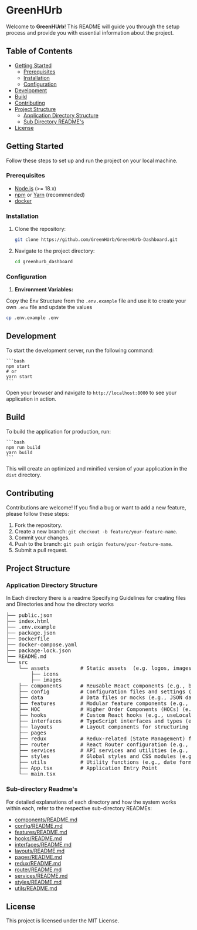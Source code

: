 # GreenHUrb

Welcome to **GreenHUrb**! This README will guide you through the setup process and provide you with essential information about the project.

## Table of Contents

- [Getting Started](#getting-started)
  - [Prerequisites](#prerequisites)
  - [Installation](#installation)
  - [Configuration](#configuration)
- [Development](#development)
- [Build](#build)
- [Contributing](#contributing)
- [Project Structure](#project-structure)
  - [Application Directory Structure](#application-directory-structure)
  - [Sub Directory README's](#sub-directory-readmes)
- [License](#license)

## Getting Started

Follow these steps to set up and run the project on your local machine.

### Prerequisites

- [Node.js](https://nodejs.org/) (>= 18.x)
- [npm](https://www.npmjs.com/) or [Yarn](https://yarnpkg.com/) (recommended)
- [docker](https://www.docker.com/)

### Installation

1. Clone the repository:

   ```bash
   git clone https://github.com/GreenHUrb/GreenHUrb-Dashboard.git
   ```

2. Navigate to the project directory:

   ```bash
   cd greenhurb_dashboard
   ```

### Configuration

1. **Environment Variables:**

Copy the Env Structure from the `.env.example` file and use it to create your own `.env` file and update the values

```bash
cp .env.example .env
```

## Development

To start the development server, run the following command:

    ```bash
    npm start
    # or
    yarn start
    ```

Open your browser and navigate to `http://localhost:8000` to see your application in action.

## Build

To build the application for production, run:

    ```bash
    npm run build
    yarn build
    ```

This will create an optimized and minified version of your application in the `dist` directory.

## Contributing

Contributions are welcome! If you find a bug or want to add a new feature, please follow these steps:

1. Fork the repository.
2. Create a new branch: `git checkout -b feature/your-feature-name`.
3. Commit your changes.
4. Push to the branch: `git push origin feature/your-feature-name`.
5. Submit a pull request.

## Project Structure

### Application Directory Structure

In Each directory there is a readme Specifying Guidelines for creating files and Directories and how the directory works

<pre>
├── public.json
├── index.html
├── .env.example
├── package.json
├── Dockerfile
├── docker-compose.yaml
├── package-lock.json
├── README.md
└── src
    └── assets          # Static assets  (e.g. logos, images)
        ├── icons
        ├── images
    ├── components      # Reusable React components (e.g., buttons, cards, forms)
    ├── config          # Configuration files and settings (e.g., environment variables)
    ├── data            # Data files or mocks (e.g., JSON data for testing)
    ├── features        # Modular feature components (e.g., Auth, etc)
    ├── HOC             # Higher Order Components (HOCs) (e.g., withAuth, withTheme)
    ├── hooks           # Custom React hooks (e.g., useLocalStorage, useWindowSize)
    ├── interfaces      # TypeScript interfaces and types (e.g., API response types)
    ├── layouts         # Layout components for structuring pages (e.g., header, footer)
    ├── pages
    ├── redux           # Redux-related (State Management) files () (e.g., slices, store)
    ├── router          # React Router configuration (e.g., route definitions)
    ├── services        # API services and utilities (e.g., API communication)
    ├── styles          # Global styles and CSS modules (e.g., common styles)
    ├── utils           # Utility functions (e.g., date formatting, string manipulation)
    ├── App.tsx         # Application Entry Point
    └── main.tsx
</pre>

### Sub-directory Readme's

For detailed explanations of each directory and how the system works within each, refer to the respective sub-directory READMEs:

- [components/README.md](./src/components/README.md)
- [config/README.md](./src/config/README.md)
- [features/README.md](./src/features/README.md)
- [hooks/README.md](./src/hooks/README.md)
- [interfaces/README.md](./src/interfaces/README.md)
- [layouts/README.md](./src/layouts/README.md)
- [pages/README.md](./src/pages/README.md)
- [redux/README.md](./src/redux/README.md)
- [router/README.md](./src/router/README.md)
- [services/README.md](./src/services/README.md)
- [styles/README.md](./src/styles/README.md)
- [utils/README.md](./src/utils/README.md)

## License

This project is licensed under the MIT License.
